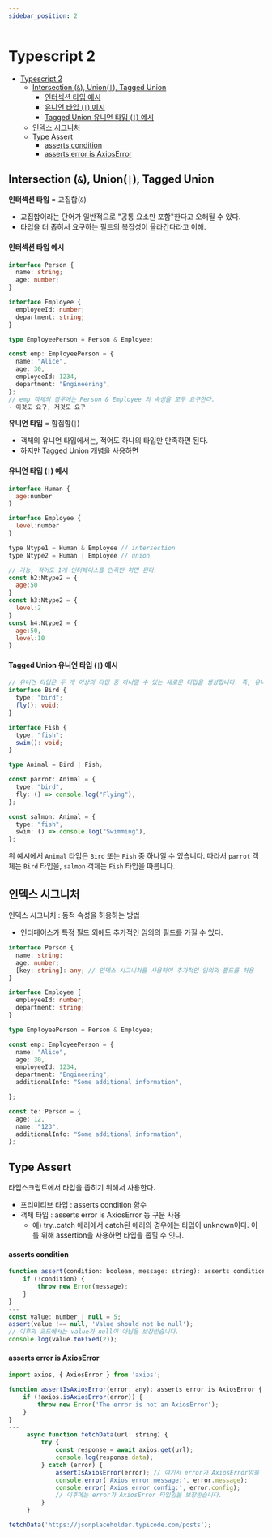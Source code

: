 ```yaml
---
sidebar_position: 2
---
```


# Typescript 2  

- [Typescript 2](#typescript-2)
  - [Intersection (`&`), Union(`|`), Tagged Union](#intersection--union-tagged-union)
      - [인터섹션 타입 예시](#인터섹션-타입-예시)
      - [유니언 타입 (`|`) 예시](#유니언-타입--예시)
      - [Tagged Union 유니언 타입 (`|`) 예시](#tagged-union-유니언-타입--예시)
  - [인덱스 시그니처](#인덱스-시그니처)
  - [Type Assert](#type-assert)
      - [asserts condition](#asserts-condition)
      - [asserts error is AxiosError](#asserts-error-is-axioserror)


## Intersection (`&`), Union(`|`), Tagged Union

**인터섹션 타입** =  교집합(`&`)  
- 교집합이라는 단어가 일반적으로 "공통 요소만 포함"한다고 오해될 수 있다.    
- 타입을 더 좁혀서 요구하는 필드의 복잡성이 올라간다라고 이해.  


#### 인터섹션 타입 예시

```typescript
interface Person {
  name: string;
  age: number;
}

interface Employee {
  employeeId: number;
  department: string;
}

type EmployeePerson = Person & Employee;

const emp: EmployeePerson = {
  name: "Alice",
  age: 30,
  employeeId: 1234,
  department: "Engineering",
};
// emp 객체의 경우에는 Person & Employee 의 속성을 모두 요구한다.  
- 이것도 요구, 저것도 요구   
```

**유니언 타입** = 합집합(`|`)   
- 객체의 유니언 타입에서는, 적어도 하나의 타입만 만족하면 된다.  
- 하지만 Tagged Union 개념을 사용하면

#### 유니언 타입 (`|`) 예시

```js
interface Human { 
  age:number
}

interface Employee {
  level:number
}

type Ntype1 = Human & Employee // intersection
type Ntype2 = Human | Employee // union  

// 가능, 적어도 1개 인터페이스를 만족만 하면 된다.  
const h2:Ntype2 = {
  age:50
}
const h3:Ntype2 = {
  level:2
}
const h4:Ntype2 = {
  age:50,
  level:10
}
```

#### Tagged Union 유니언 타입 (`|`) 예시
 
```typescript
// 유니언 타입은 두 개 이상의 타입 중 하나일 수 있는 새로운 타입을 생성합니다. 즉, 유니언 타입은 구성된 타입 중 하나를 만족하면 됩니다.
interface Bird {
  type: "bird";
  fly(): void;
}

interface Fish {
  type: "fish";
  swim(): void;
}

type Animal = Bird | Fish;

const parrot: Animal = {
  type: "bird",
  fly: () => console.log("Flying"),
};

const salmon: Animal = {
  type: "fish",
  swim: () => console.log("Swimming"),
};
```

위 예시에서 `Animal` 타입은 `Bird` 또는 `Fish` 중 하나일 수 있습니다. 따라서 `parrot` 객체는 `Bird` 타입을, `salmon` 객체는 `Fish` 타입을 따릅니다.


## 인덱스 시그니처

인덱스 시그니처 : 동적 속성을 허용하는 방법  
- 인터페이스가 특정 필드 외에도 추가적인 임의의 필드를 가질 수 있다.

```ts
interface Person {
  name: string;
  age: number;
  [key: string]: any; // 인덱스 시그니처를 사용하여 추가적인 임의의 필드를 허용
}

interface Employee {
  employeeId: number;
  department: string;
}

type EmployeePerson = Person & Employee;

const emp: EmployeePerson = {
  name: "Alice",
  age: 30,
  employeeId: 1234,
  department: "Engineering",
  additionalInfo: "Some additional information",

};

const te: Person = {
  age: 12,
  name: "123",
  additionalInfo: "Some additional information",
};

```

## Type Assert  

타입스크립트에서 타입을 좁히기 위해서 사용한다.  
- 프리미티브 타입 : asserts condition 함수  
- 객체 타입 : asserts error is AxiosError 등 구문 사용  
  - 예) try..catch 애러에서 catch된 애러의 경우에는 타입이 unknown이다. 이를 위해 assertion을 사용하면 타입을 좁힐 수 잇다.  

#### asserts condition

```js
function assert(condition: boolean, message: string): asserts condition {
    if (!condition) {
        throw new Error(message);
    }
}
---
const value: number | null = 5;
assert(value !== null, 'Value should not be null');
// 이후의 코드에서는 value가 null이 아님을 보장받습니다.
console.log(value.toFixed(2));
```

#### asserts error is AxiosError

```js
import axios, { AxiosError } from 'axios';

function assertIsAxiosError(error: any): asserts error is AxiosError {
    if (!axios.isAxiosError(error)) {
        throw new Error('The error is not an AxiosError');
    }
}
---
     async function fetchData(url: string) {
         try {
             const response = await axios.get(url);
             console.log(response.data);
         } catch (error) {
             assertIsAxiosError(error); // 여기서 error가 AxiosError임을 확인
             console.error('Axios error message:', error.message);
             console.error('Axios error config:', error.config);
             // 이후에는 error가 AxiosError 타입임을 보장받습니다.
         }
     }

fetchData('https://jsonplaceholder.typicode.com/posts');
```
